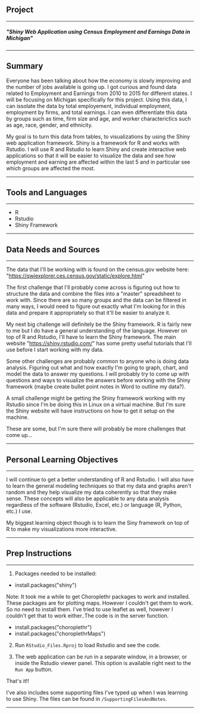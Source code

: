 ## Project
-------------------------------------------------------------------------------------------
##### "Shiny Web Application using Census Employment and Earnings Data in Michigan"
-------------------------------------------------------------------------------------------

Summary
-------------------------------------------------------------------------------------------
Everyone has been talking about how the economy is slowly improving and the number of jobs 
available is going up. I got curious and found data related to Employment and Earnings from
2010 to 2015 for different states. I will be focusing on Michigan specifically for this
project. Using this data, I can issolate the data by total employement, individual employment,
employment by firms, and total earnings. I can even differentiate this data by groups such as
time, firm size and age, and worker characterictics such as age, race, gender, and ethnicity.

My goal is to turn this data from tables, to visualizations by using the Shiny web application
framework. Shiny is a framework for R and works with Rstudio. I will use R and Rstudio to
learn Shiny and create interactive web applications so that it will be easier to visualize
the data and see how employment and earning are affected within the last 5 and in particular
see which groups are affected the most.

-------------------------------------------------------------------------------------------

## Tools and Languages
-------------------------------------------------------------------------------------------
 * R
 * Rstudio
 * Shiny Framework
-------------------------------------------------------------------------------------------

## Data Needs and Sources
-------------------------------------------------------------------------------------------
The data that I'll be working with is found on the census.gov website here:
"https://qwiexplorer.ces.census.gov/static/explore.html"

The first challenge that I'll probably come across is figuring out how to structure the data
and combine the files into a "master" spreadsheet to work with. Since there are so many groups
and the data can be filtered in many ways, I would need to figure out exactly what I'm looking
for in this data and prepare it appropriately so that it'll be easier to analyze it.

My next big challenge will definitely be the Shiny framework. R is fairly new to me but I do
have a general understanding of the language. However on top of R and Rstudio, I'll have to
learn the Shiny framework. The main website "https://shiny.rstudio.com/" has some pretty 
useful tutorials that I'll use before I start working with my data.

Some other challenges are probably common to anyone who is doing data analysis. Figuring out
what and how exactly I'm going to graph, chart, and model the data to answer my questions.
I will probably try to come up with questions and ways to visualize the answers before working
with the Shiny framework (maybe create bullet point notes in Word to outline my data?).

A small challenge might be getting the Shiny framework working with my Rstudio since I'm be
doing this in Linux on a virtual machine. But I'm sure the Shiny website will have
instructions on how to get it setup on the machine.

These are some, but I'm sure there will probably be more challenges that come up...

-------------------------------------------------------------------------------------------

## Personal Learning Objectives
-------------------------------------------------------------------------------------------
I will continue to get a better understanding of R and Rstudio. I will also have to learn the
general modeling techniques so that my data and graphs aren't random and they help visualize
my data coherently so that they make sense. These concepts will also be applicable to any
data analysis regardless of the software (Rstudio, Excel, etc.) or language (R, Python, etc.)
I use.

My biggest learning object though is to learn the Siny framework on top of R to make my
visualizations more interactive.

-------------------------------------------------------------------------------------------


## Prep Instructions
-------------------------------------------------------------------------------------------
1) Packages needed to be installed:

* install.packages("shiny")

Note: It took me a while to get Choroplethr packages to work and installed. These packages are for plotting maps. However I couldn't get them to work. So no need to install them. I've tried to use leaflet as well, however I couldn't get that to work either..The code is in the server function.

* install.packages("choroplethr")
* install.packages("choroplethrMaps")

2) Run `RStudio_Files.Rproj` to load Rstudio and see the code.

3) The web application can be run in a separate window, in a browser, or inside the Rstudio viewer panel. This option is available right next to the `Run App` button.



That's it!!

I've also includes some supporting files I've typed up when I was learning to use Shiny. The files can be found in `/SupportingFilesAndNotes`.

-------------------------------------------------------------------------------------------
